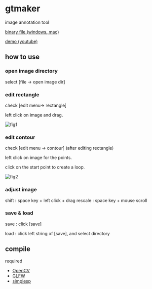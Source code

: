 ﻿# gtmaker
image annotation tool

[binary file (windows, mac)](https://github.com/sanko-shoko/gtmaker/releases)

[demo (youtube)](https://www.youtube.com/watch?time_continue=106&v=a3ub4SHJEEs)

## how to use

### open image directory
select [file -> open image dir]

### edit rectangle
check [edit menu-> rectangle]

left click on image and drag.

![fig1](https://github.com/sanko-shoko/gtmaker/blob/master/screenshot/fig1.png)

### edit contour
check [edit menu -> contour] (after editing rectangle)

left click on image for the points.

click on the start point to create a loop.


![fig2](https://github.com/sanko-shoko/gtmaker/blob/master/screenshot/fig2.png)

### adjust image
shift   : space key + left click + drag
rescale : space key + mouse scroll

### save & load
save : click [save]

load : click left string of [save], and select directory


## compile
required
- [OpenCV](https://opencv.org/)
- [GLFW](http://www.glfw.org/)
- [simplesp](https://github.com/sanko-shoko/simplesp)

